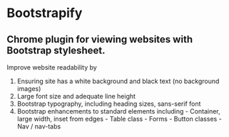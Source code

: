 # Bootstrapify

Chrome plugin for viewing websites with Bootstrap stylesheet.
-----

Improve website readability by

  1. Ensuring site has a white background and black text (no background images)
  2. Large font size and adequate line height
  3. Bootstrap typography, including heading sizes, sans-serif font
  4. Bootstrap enhancements to standard elements including
    - Container, large width, inset from edges
    - Table class
    - Forms
    - Button classes
    - Nav / nav-tabs